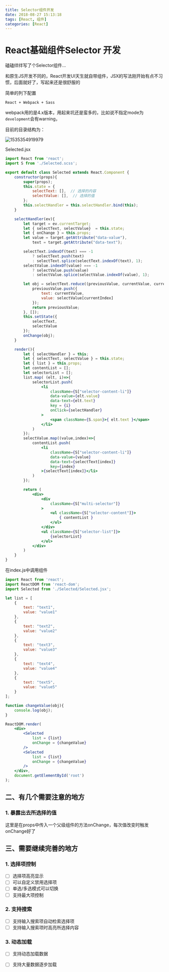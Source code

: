 ```yaml
---
title: Selector组件开发
date: 2018-08-27 15:13:18
tags: [React, 组件]
categories: [React]
---
```


# React基础组件Selector 开发

磕磕绊绊写了个Selector组件...

和原生JS开发不同的，React开发UI天生就自带组件，JSX的写法刚开始有点不习惯，后面就好了，写起来还是很舒服的

简单的列下配置

`React + Webpack + Sass `

webpack用的是4.x版本，用起来坑还是蛮多的，比如说不指定mode为	`development`会有warning，

目前的目录结构为：

![1535354919979](D:\MyRepository\personal-notebook\React\Select组件开发.assets\1535354919979.png)

Selected.jsx 

``` jsx
import React from 'react';
import S from './Selected.scss';

export default class Selected extends React.Component {
    constructor(props){
        super(props);
        this.state = {
            selectText: [],  // 选择的内容
            selectValue: [],  // 选择的值
        };
        this.selectHandler = this.selectHandler.bind(this);
    }

    selectHandler(ev){
        let target = ev.currentTarget;
        let { selectText, selectValue}  = this.state;
        let { onChange } = this.props;
        let value = target.getAttribute("data-value"),
            text = target.getAttribute("data-text");

        selectText.indexOf(text) === -1 
            ? selectText.push(text) 
        	: selectText.splice(selectText.indexOf(text), 1);
        selectValue.indexOf(value) === -1 
            ? selectValue.push(value) 
        	: selectValue.splice(selectValue.indexOf(value), 1);

        let obj = selectText.reduce((previousValue, currentValue, currentIndex) => {
            previousValue.push({
                text: currentValue,
                value: selectValue[currentIndex]
            });
            return previousValue;
        }, []);
        this.setState({
            selectText,
            selectValue
        });
        onChange(obj);
    }

    render(){
        let { selectHandler } = this;
        let { selectText, selectValue } = this.state;
        let { list } = this.props;
        let contentList = [];
        let selectorList = [];
        list.map( (elt, i)=>{
            selectorList.push(
                <li
                    className={S["selector-content-li"]}
                    data-value={elt.value}
                    data-text={elt.text}
                    key = {i}
                    onClick={selectHandler}
                >
                    <span className={S.span}>{ elt.text }</span>
                </li>
            )
        });
        selectValue.map((value,index)=>{
            contentList.push(
                <li
                    className={S["selector-content-li"]}
                    data-value={value}
                    data-text={selectText[index]}
                    key={index}
                >{selectText[index]}</li>
            )
        });

        return (
            <div>
                <div
                    className={S["multi-selector"]}
                >
                    <ul className={S["selector-content"]}>
                        { contentList }
                    </ul>
                </div>
                <ul className={S["selector-list"]}>
                    {selectorList}
                </ul>
            </div>
        )
    }
}
```

在index.js中调用组件

``` jsx
import React from 'react';
import ReactDOM from 'react-dom';
import Selected from './Selected/Selected.jsx';

let list = [
    {
        text: "text1",
        value: "value1"
    },
    {
        text: "text2",
        value: "value2"
    },
    {
        text: "text3",
        value: "value3"
    },
    {
        text: "text4",
        value: "value4"
    },
    {
        text: "text5",
        value: "value5"
    }
];

function changeValue(obj){
    console.log(obj);
}

ReactDOM.render(
    <div>
        <Selected
            list = {list}
            onChange = {changeValue}
        />
        <Selected
            list = {list}
            onChange = {changeValue}
        />
    </div>,
    document.getElementById('root')
);
```

## 二、有几个需要注意的地方

### 1. 暴露出去所选择的值

这里是在props中传入一个父级组件的方法onChange，每次值改变时触发onChange好了

## 三、需要继续完善的地方

### 1. 选择项控制

- [ ] 选择项高亮显示
- [ ] 可以自定义禁用选择项
- [ ] 单选/多选模式可以切换
- [ ] 支持最大项控制

### 2. 支持搜索

- [ ] 支持输入搜索项自动检索选择项
- [ ] 支持输入搜索项时高亮所选择内容

### 3. 动态加载

- [ ] 支持动态加载数据
- [ ] 支持大量数据逐步加载

